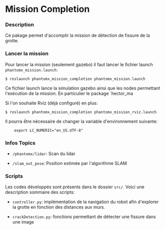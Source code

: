 # Mission Completion

### Description

Ce pakage permet d'accomplir la mission de détection de fissure de la grotte.

### Lancer la mission

Pour lancer la mission (seulement gazebo) il faut lancer le fichier launch `phantomx_mission.launch`:

	$ roslaunch phantomx_mission_completion phantomx_mission.launch
	
Ce fichier launch lance la simulation gazebo ainsi que les nodes permettant l'exécution de la mission. En particulier le package `hector_ma
	
Si l'on souhaite Rviz (déjà configuré) en plus:

	$ roslaunch phantomx_mission_completion phantomx_mission_rviz.launch
	
Il pourra ếtre nécessaire de changer la variable d'environnement suivante:

        export LC_NUMERIC="en_US.UTF-8"

### Infos Topics

* `/phantomx/lidar`: Scan du lidar

* `/slam_out_pose`: Position estimée par l'algorithme SLAM

### Scripts

Les codes développés sont présents dans le dossier `src/`. Voici une description sommaire des scripts:

* `controller.py`: implémentation de la navigation du robot afin d'explorer la grotte en fonction des distances aux murs.

* `crackDetection.py`: fonctions permettant de détecter une fissure dans une image

